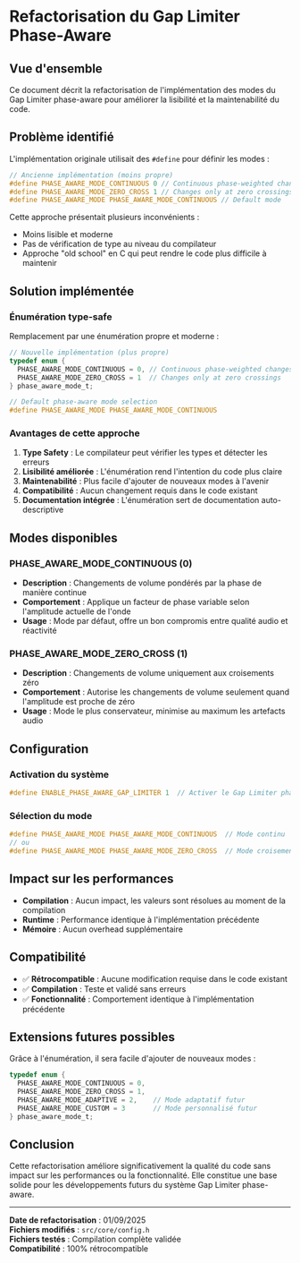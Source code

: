 # Refactorisation du Gap Limiter Phase-Aware

## Vue d'ensemble

Ce document décrit la refactorisation de l'implémentation des modes du Gap Limiter phase-aware pour améliorer la lisibilité et la maintenabilité du code.

## Problème identifié

L'implémentation originale utilisait des `#define` pour définir les modes :

```c
// Ancienne implémentation (moins propre)
#define PHASE_AWARE_MODE_CONTINUOUS 0 // Continuous phase-weighted changes
#define PHASE_AWARE_MODE_ZERO_CROSS 1 // Changes only at zero crossings
#define PHASE_AWARE_MODE PHASE_AWARE_MODE_CONTINUOUS // Default mode
```

Cette approche présentait plusieurs inconvénients :
- Moins lisible et moderne
- Pas de vérification de type au niveau du compilateur
- Approche "old school" en C qui peut rendre le code plus difficile à maintenir

## Solution implémentée

### Énumération type-safe

Remplacement par une énumération propre et moderne :

```c
// Nouvelle implémentation (plus propre)
typedef enum {
  PHASE_AWARE_MODE_CONTINUOUS = 0, // Continuous phase-weighted changes
  PHASE_AWARE_MODE_ZERO_CROSS = 1  // Changes only at zero crossings
} phase_aware_mode_t;

// Default phase-aware mode selection
#define PHASE_AWARE_MODE PHASE_AWARE_MODE_CONTINUOUS
```

### Avantages de cette approche

1. **Type Safety** : Le compilateur peut vérifier les types et détecter les erreurs
2. **Lisibilité améliorée** : L'énumération rend l'intention du code plus claire
3. **Maintenabilité** : Plus facile d'ajouter de nouveaux modes à l'avenir
4. **Compatibilité** : Aucun changement requis dans le code existant
5. **Documentation intégrée** : L'énumération sert de documentation auto-descriptive

## Modes disponibles

### PHASE_AWARE_MODE_CONTINUOUS (0)
- **Description** : Changements de volume pondérés par la phase de manière continue
- **Comportement** : Applique un facteur de phase variable selon l'amplitude actuelle de l'onde
- **Usage** : Mode par défaut, offre un bon compromis entre qualité audio et réactivité

### PHASE_AWARE_MODE_ZERO_CROSS (1)
- **Description** : Changements de volume uniquement aux croisements zéro
- **Comportement** : Autorise les changements de volume seulement quand l'amplitude est proche de zéro
- **Usage** : Mode le plus conservateur, minimise au maximum les artefacts audio

## Configuration

### Activation du système
```c
#define ENABLE_PHASE_AWARE_GAP_LIMITER 1  // Activer le Gap Limiter phase-aware
```

### Sélection du mode
```c
#define PHASE_AWARE_MODE PHASE_AWARE_MODE_CONTINUOUS  // Mode continu
// ou
#define PHASE_AWARE_MODE PHASE_AWARE_MODE_ZERO_CROSS  // Mode croisement zéro
```

## Impact sur les performances

- **Compilation** : Aucun impact, les valeurs sont résolues au moment de la compilation
- **Runtime** : Performance identique à l'implémentation précédente
- **Mémoire** : Aucun overhead supplémentaire

## Compatibilité

- ✅ **Rétrocompatible** : Aucune modification requise dans le code existant
- ✅ **Compilation** : Teste et validé sans erreurs
- ✅ **Fonctionnalité** : Comportement identique à l'implémentation précédente

## Extensions futures possibles

Grâce à l'énumération, il sera facile d'ajouter de nouveaux modes :

```c
typedef enum {
  PHASE_AWARE_MODE_CONTINUOUS = 0,
  PHASE_AWARE_MODE_ZERO_CROSS = 1,
  PHASE_AWARE_MODE_ADAPTIVE = 2,    // Mode adaptatif futur
  PHASE_AWARE_MODE_CUSTOM = 3       // Mode personnalisé futur
} phase_aware_mode_t;
```

## Conclusion

Cette refactorisation améliore significativement la qualité du code sans impact sur les performances ou la fonctionnalité. Elle constitue une base solide pour les développements futurs du système Gap Limiter phase-aware.

---

**Date de refactorisation** : 01/09/2025  
**Fichiers modifiés** : `src/core/config.h`  
**Fichiers testés** : Compilation complète validée  
**Compatibilité** : 100% rétrocompatible
